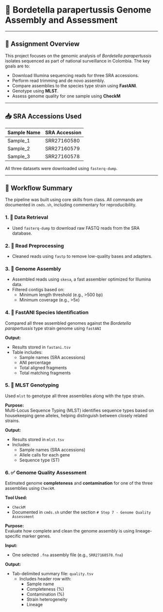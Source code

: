 # 🧬 Bordetella parapertussis Genome Assembly and Assessment

---

## 📄 Assignment Overview

This project focuses on the genomic analysis of *Bordetella parapertussis* isolates sequenced as part of national surveillance in Colombia. The key goals are to:

- Download Illumina sequencing reads for three SRA accessions.
- Perform read trimming and de novo assembly.
- Compare assemblies to the species type strain using **FastANI**.
- Genotype using **MLST**.
- Assess genome quality for one sample using **CheckM**

---

## 📥 SRA Accessions Used

| Sample Name | SRA Accession |
|-------------|---------------|
| Sample_1    | SRR27160580   |
| Sample_2    | SRR27160579   |
| Sample_3    | SRR27160578   |

All three datasets were downloaded using `fasterq-dump`.

---

## 🧪 Workflow Summary

The pipeline was built using core skills from class. All commands are documented in `cmds.sh`, including commentary for reproducibility.

### 1. 🔽 Data Retrieval

- Used `fasterq-dump` to download raw FASTQ reads from the SRA database.

### 2. 🧼 Read Preprocessing

- Cleaned reads using `fastp` to remove low-quality bases and adapters.

### 3. 🧬 Genome Assembly

- Assembled reads using `skesa`, a fast assembler optimized for Illumina data.
- Filtered contigs based on:
  - Minimum length threshold (e.g., >500 bp)
  - Minimum coverage (e.g., >5x)


### 4. 🧠 FastANI Species Identification

Compared all three assembled genomes against the *Bordetella parapertussis* type strain genome using `fastANI`

**Output:**
- Results stored in `fastani.tsv`
- Table includes:
  - Sample names (SRA accessions)
  - ANI percentage
  - Total aligned fragments
  - Total matching fragments


### 5. 🧬 MLST Genotyping

Used `mlst` to genotype all three assemblies along with the type strain.

**Purpose:**  
Multi-Locus Sequence Typing (MLST) identifies sequence types based on housekeeping gene alleles, helping distinguish between closely related strains.

**Output:**
- Results stored in `mlst.tsv`
- Includes:
  - Sample names (SRA accessions)
  - Allele calls for each gene
  - Sequence type (ST)


### 6. ✅ Genome Quality Assessment

Estimated genome **completeness** and **contamination** for one of the three assemblies using `CheckM`.

**Tool Used:**  
- `CheckM` 
- Documented in `cmds.sh` under the section `# Step 7 - Genome Quality Assessment`

**Purpose:**  
Evaluate how complete and clean the genome assembly is using lineage-specific marker genes.

**Input:**  
- One selected `.fna` assembly file (e.g., `SRR27160578.fna`)

**Output:**  
- Tab-delimited summary file: `quality.tsv`
  - Includes header row with:
    - Sample name
    - Completeness (%)
    - Contamination (%)
    - Strain heterogeneity
    - Lineage

